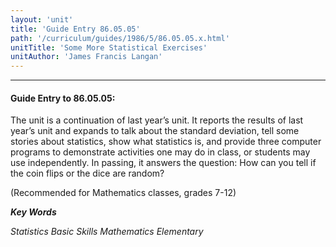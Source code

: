 ```yaml
---
layout: 'unit'
title: 'Guide Entry 86.05.05'
path: '/curriculum/guides/1986/5/86.05.05.x.html'
unitTitle: 'Some More Statistical Exercises'
unitAuthor: 'James Francis Langan'
---
```


<body>
<hr/>
 <h4>
  Guide Entry to 86.05.05:
 </h4>
 The unit is a continuation of last year’s unit. It reports the results of last year’s unit and expands to talk about the standard deviation, tell some stories about statistics, show what statistics is, and provide three computer programs to demonstrate activities one may do in class, or students may use independently. In passing, it answers the question: How can you tell if the coin flips or the dice are random?
 <p>
  (Recommended for Mathematics classes, grades 7-12)
 </p>
<p>
  <b>
   <i>
    Key Words
   </i>
  </b>
  <br/>
 </p>
 <p>
  <i>
   Statistics Basic Skills Mathematics Elementary
  </i>
 </p>

</body>
